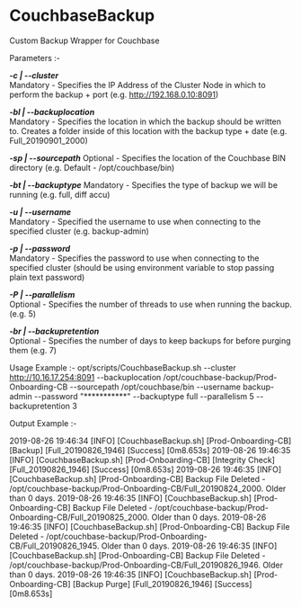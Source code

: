 # CouchbaseBackup

Custom Backup Wrapper for Couchbase

Parameters :-

***-c  | --cluster***           
Mandatory - Specifies the IP Address of the Cluster Node in which to perform the backup + port (e.g. http://192.168.0.10:8091)
  
***-bl | --backuplocation***  
Mandatory - Specifies the location in which the backup should be written to. Creates a folder inside of this location with the  backup type + date (e.g. Full_20190901_2000)

***-sp | --sourcepath***
Optional  - Specifies the location of the Couchbase BIN directory (e.g. Default - /opt/couchbase/bin)
  
***-bt | --backuptype*** 
Mandatory - Specifies the type of backup we will be running (e.g. full, diff accu)
  
***-u  | --username***         
Mandatory - Specified the username to use when connecting to the specified cluster (e.g. backup-admin)
  
***-p  | --password***         
Mandatory - Specifies the password to use when connecting to the specified cluster (should be using environment variable to stop passing plain text password)
  
***-P  | --parallelism***      
Optional  - Specifies the number of threads to use when running the backup. (e.g. 5)
  
***-br | --backupretention***  
Optional  - Specifies the number of days to keep backups for before purging them (e.g. 7)
  
Usage Example :-
opt/scripts/CouchbaseBackup.sh  --cluster         http://10.16.17.254:8091 
                                --backuplocation  /opt/couchbase-backup/Prod-Onboarding-CB 
                                --sourcepath      /opt/couchbase/bin 
                                --username        backup-admin 
                                --password        "***********" 
                                --backuptype      full 
                                --parallelism     5 
                                --backupretention 3

Output Example :-

2019-08-26 19:46:34 [INFO] [CouchbaseBackup.sh] [Prod-Onboarding-CB] [Backup]          [Full_20190826_1946] [Success] [0m8.653s]
2019-08-26 19:46:35 [INFO] [CouchbaseBackup.sh] [Prod-Onboarding-CB] [Integrity Check] [Full_20190826_1946] [Success] [0m8.653s]
2019-08-26 19:46:35 [INFO] [CouchbaseBackup.sh] [Prod-Onboarding-CB] Backup File Deleted - /opt/couchbase-backup/Prod-Onboarding-CB/Full_20190824_2000. Older than 0 days.
2019-08-26 19:46:35 [INFO] [CouchbaseBackup.sh] [Prod-Onboarding-CB] Backup File Deleted - /opt/couchbase-backup/Prod-Onboarding-CB/Full_20190825_2000. Older than 0 days.
2019-08-26 19:46:35 [INFO] [CouchbaseBackup.sh] [Prod-Onboarding-CB] Backup File Deleted - /opt/couchbase-backup/Prod-Onboarding-CB/Full_20190826_1945. Older than 0 days.
2019-08-26 19:46:35 [INFO] [CouchbaseBackup.sh] [Prod-Onboarding-CB] Backup File Deleted - /opt/couchbase-backup/Prod-Onboarding-CB/Full_20190826_1946. Older than 0 days.
2019-08-26 19:46:35 [INFO] [CouchbaseBackup.sh] [Prod-Onboarding-CB] [Backup Purge]    [Full_20190826_1946] [Success] [0m8.653s]
